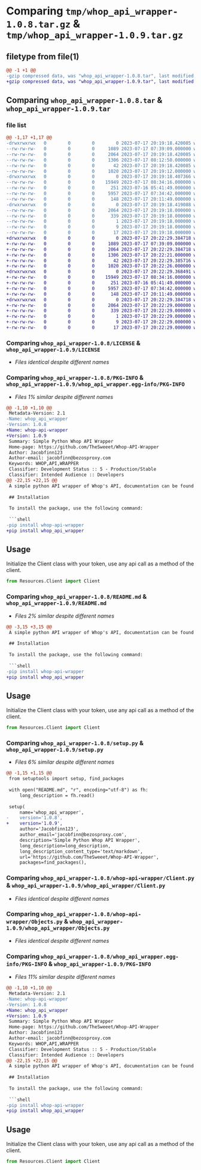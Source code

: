 # Comparing `tmp/whop_api_wrapper-1.0.8.tar.gz` & `tmp/whop_api_wrapper-1.0.9.tar.gz`

## filetype from file(1)

```diff
@@ -1 +1 @@
-gzip compressed data, was "whop_api_wrapper-1.0.8.tar", last modified: Mon Jul 17 20:19:18 2023, max compression
+gzip compressed data, was "whop_api_wrapper-1.0.9.tar", last modified: Mon Jul 17 20:22:29 2023, max compression
```

## Comparing `whop_api_wrapper-1.0.8.tar` & `whop_api_wrapper-1.0.9.tar`

### file list

```diff
@@ -1,17 +1,17 @@
-drwxrwxrwx   0        0        0        0 2023-07-17 20:19:18.420085 whop_api_wrapper-1.0.8/
--rw-rw-rw-   0        0        0     1089 2023-07-17 07:39:09.000000 whop_api_wrapper-1.0.8/LICENSE
--rw-rw-rw-   0        0        0     2064 2023-07-17 20:19:18.420085 whop_api_wrapper-1.0.8/PKG-INFO
--rw-rw-rw-   0        0        0     1306 2023-07-17 08:12:50.000000 whop_api_wrapper-1.0.8/README.md
--rw-rw-rw-   0        0        0       42 2023-07-17 20:19:18.420085 whop_api_wrapper-1.0.8/setup.cfg
--rw-rw-rw-   0        0        0     1020 2023-07-17 20:19:12.000000 whop_api_wrapper-1.0.8/setup.py
-drwxrwxrwx   0        0        0        0 2023-07-17 20:19:18.407366 whop_api_wrapper-1.0.8/whop-api-wrapper/
--rw-rw-rw-   0        0        0    15949 2023-07-17 08:34:16.000000 whop_api_wrapper-1.0.8/whop-api-wrapper/Client.py
--rw-rw-rw-   0        0        0      251 2023-07-16 05:41:49.000000 whop_api_wrapper-1.0.8/whop-api-wrapper/Endpoints.py
--rw-rw-rw-   0        0        0     5957 2023-07-17 07:34:42.000000 whop_api_wrapper-1.0.8/whop-api-wrapper/Objects.py
--rw-rw-rw-   0        0        0      148 2023-07-17 20:11:49.000000 whop_api_wrapper-1.0.8/whop-api-wrapper/__init__.py
-drwxrwxrwx   0        0        0        0 2023-07-17 20:19:18.419088 whop_api_wrapper-1.0.8/whop_api_wrapper.egg-info/
--rw-rw-rw-   0        0        0     2064 2023-07-17 20:19:18.000000 whop_api_wrapper-1.0.8/whop_api_wrapper.egg-info/PKG-INFO
--rw-rw-rw-   0        0        0      339 2023-07-17 20:19:18.000000 whop_api_wrapper-1.0.8/whop_api_wrapper.egg-info/SOURCES.txt
--rw-rw-rw-   0        0        0        1 2023-07-17 20:19:18.000000 whop_api_wrapper-1.0.8/whop_api_wrapper.egg-info/dependency_links.txt
--rw-rw-rw-   0        0        0        9 2023-07-17 20:19:18.000000 whop_api_wrapper-1.0.8/whop_api_wrapper.egg-info/requires.txt
--rw-rw-rw-   0        0        0       17 2023-07-17 20:19:18.000000 whop_api_wrapper-1.0.8/whop_api_wrapper.egg-info/top_level.txt
+drwxrwxrwx   0        0        0        0 2023-07-17 20:22:29.384718 whop_api_wrapper-1.0.9/
+-rw-rw-rw-   0        0        0     1089 2023-07-17 07:39:09.000000 whop_api_wrapper-1.0.9/LICENSE
+-rw-rw-rw-   0        0        0     2064 2023-07-17 20:22:29.384718 whop_api_wrapper-1.0.9/PKG-INFO
+-rw-rw-rw-   0        0        0     1306 2023-07-17 20:22:21.000000 whop_api_wrapper-1.0.9/README.md
+-rw-rw-rw-   0        0        0       42 2023-07-17 20:22:29.385716 whop_api_wrapper-1.0.9/setup.cfg
+-rw-rw-rw-   0        0        0     1020 2023-07-17 20:22:26.000000 whop_api_wrapper-1.0.9/setup.py
+drwxrwxrwx   0        0        0        0 2023-07-17 20:22:29.368491 whop_api_wrapper-1.0.9/whop_api_wrapper/
+-rw-rw-rw-   0        0        0    15949 2023-07-17 08:34:16.000000 whop_api_wrapper-1.0.9/whop_api_wrapper/Client.py
+-rw-rw-rw-   0        0        0      251 2023-07-16 05:41:49.000000 whop_api_wrapper-1.0.9/whop_api_wrapper/Endpoints.py
+-rw-rw-rw-   0        0        0     5957 2023-07-17 07:34:42.000000 whop_api_wrapper-1.0.9/whop_api_wrapper/Objects.py
+-rw-rw-rw-   0        0        0      148 2023-07-17 20:11:49.000000 whop_api_wrapper-1.0.9/whop_api_wrapper/__init__.py
+drwxrwxrwx   0        0        0        0 2023-07-17 20:22:29.384718 whop_api_wrapper-1.0.9/whop_api_wrapper.egg-info/
+-rw-rw-rw-   0        0        0     2064 2023-07-17 20:22:29.000000 whop_api_wrapper-1.0.9/whop_api_wrapper.egg-info/PKG-INFO
+-rw-rw-rw-   0        0        0      339 2023-07-17 20:22:29.000000 whop_api_wrapper-1.0.9/whop_api_wrapper.egg-info/SOURCES.txt
+-rw-rw-rw-   0        0        0        1 2023-07-17 20:22:29.000000 whop_api_wrapper-1.0.9/whop_api_wrapper.egg-info/dependency_links.txt
+-rw-rw-rw-   0        0        0        9 2023-07-17 20:22:29.000000 whop_api_wrapper-1.0.9/whop_api_wrapper.egg-info/requires.txt
+-rw-rw-rw-   0        0        0       17 2023-07-17 20:22:29.000000 whop_api_wrapper-1.0.9/whop_api_wrapper.egg-info/top_level.txt
```

### Comparing `whop_api_wrapper-1.0.8/LICENSE` & `whop_api_wrapper-1.0.9/LICENSE`

 * *Files identical despite different names*

### Comparing `whop_api_wrapper-1.0.8/PKG-INFO` & `whop_api_wrapper-1.0.9/whop_api_wrapper.egg-info/PKG-INFO`

 * *Files 1% similar despite different names*

```diff
@@ -1,10 +1,10 @@
 Metadata-Version: 2.1
-Name: whop_api_wrapper
-Version: 1.0.8
+Name: whop-api-wrapper
+Version: 1.0.9
 Summary: Simple Python Whop API Wrapper
 Home-page: https://github.com/TheSweeet/Whop-API-Wrapper
 Author: Jacobfinn123
 Author-email: jacobfinn@bezosproxy.com
 Keywords: WHOP,API,WRAPPER
 Classifier: Development Status :: 5 - Production/Stable
 Classifier: Intended Audience :: Developers
@@ -22,15 +22,15 @@
 A simple python API wrapper of Whop's API, documentation can be found at: https://dev.whop.com/reference/home
 
 ## Installation
 
 To install the package, use the following command:
 
 ```shell
-pip install whop-api-wrapper
+pip install whop_api_wrapper
 ```
 
 ## Usage
 Initialize the Client class with your token, use any api call as a method of the client.
 
 ```py
 from Resources.Client import Client
```

### Comparing `whop_api_wrapper-1.0.8/README.md` & `whop_api_wrapper-1.0.9/README.md`

 * *Files 2% similar despite different names*

```diff
@@ -3,15 +3,15 @@
 A simple python API wrapper of Whop's API, documentation can be found at: https://dev.whop.com/reference/home
 
 ## Installation
 
 To install the package, use the following command:
 
 ```shell
-pip install whop-api-wrapper
+pip install whop_api_wrapper
 ```
 
 ## Usage
 Initialize the Client class with your token, use any api call as a method of the client.
 
 ```py
 from Resources.Client import Client
```

### Comparing `whop_api_wrapper-1.0.8/setup.py` & `whop_api_wrapper-1.0.9/setup.py`

 * *Files 6% similar despite different names*

```diff
@@ -1,15 +1,15 @@
 from setuptools import setup, find_packages
 
 with open("README.md", "r", encoding="utf-8") as fh:
     long_description = fh.read()
 
 setup(
     name='whop_api_wrapper',
-    version='1.0.8',
+    version='1.0.9',
     author='Jacobfinn123',
     author_email='jacobfinn@bezosproxy.com',
     description='Simple Python Whop API Wrapper',
     long_description=long_description,
     long_description_content_type='text/markdown',
     url='https://github.com/TheSweeet/Whop-API-Wrapper',
     packages=find_packages(),
```

### Comparing `whop_api_wrapper-1.0.8/whop-api-wrapper/Client.py` & `whop_api_wrapper-1.0.9/whop_api_wrapper/Client.py`

 * *Files identical despite different names*

### Comparing `whop_api_wrapper-1.0.8/whop-api-wrapper/Objects.py` & `whop_api_wrapper-1.0.9/whop_api_wrapper/Objects.py`

 * *Files identical despite different names*

### Comparing `whop_api_wrapper-1.0.8/whop_api_wrapper.egg-info/PKG-INFO` & `whop_api_wrapper-1.0.9/PKG-INFO`

 * *Files 11% similar despite different names*

```diff
@@ -1,10 +1,10 @@
 Metadata-Version: 2.1
-Name: whop-api-wrapper
-Version: 1.0.8
+Name: whop_api_wrapper
+Version: 1.0.9
 Summary: Simple Python Whop API Wrapper
 Home-page: https://github.com/TheSweeet/Whop-API-Wrapper
 Author: Jacobfinn123
 Author-email: jacobfinn@bezosproxy.com
 Keywords: WHOP,API,WRAPPER
 Classifier: Development Status :: 5 - Production/Stable
 Classifier: Intended Audience :: Developers
@@ -22,15 +22,15 @@
 A simple python API wrapper of Whop's API, documentation can be found at: https://dev.whop.com/reference/home
 
 ## Installation
 
 To install the package, use the following command:
 
 ```shell
-pip install whop-api-wrapper
+pip install whop_api_wrapper
 ```
 
 ## Usage
 Initialize the Client class with your token, use any api call as a method of the client.
 
 ```py
 from Resources.Client import Client
```

